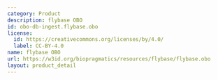 ```yaml
---
category: Product
description: flybase OBO
id: obo-db-ingest.flybase.obo
license:
  id: https://creativecommons.org/licenses/by/4.0/
  label: CC-BY-4.0
name: flybase OBO
url: https://w3id.org/biopragmatics/resources/flybase/flybase.obo
layout: product_detail
---
```


